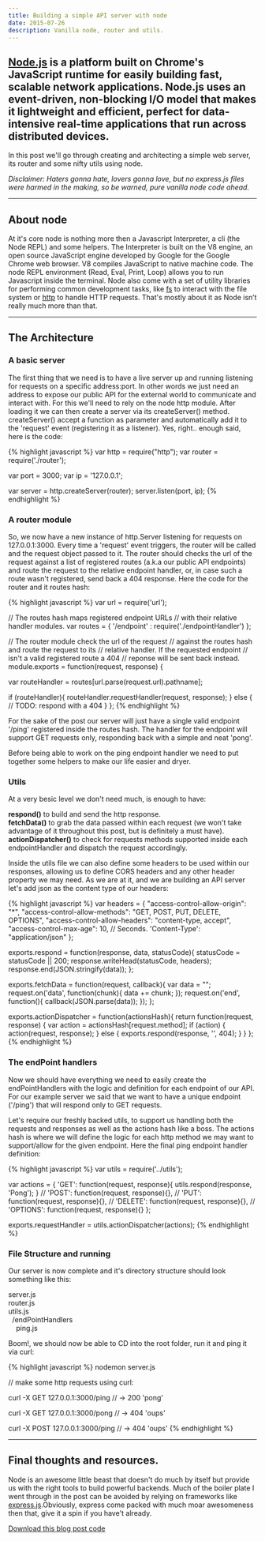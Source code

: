 ```yaml
---
title: Building a simple API server with node
date: 2015-07-26
description: Vanilla node, router and utils.
---
```


## [Node.js](http://nodejs.org/) is a platform built on Chrome's JavaScript runtime for easily building fast, scalable network applications. Node.js uses an event-driven, non-blocking I/O model that makes it lightweight and efficient, perfect for data-intensive real-time applications that run across distributed devices.

In this post we'll go through creating and architecting a simple web server, its router and some nifty utils using node.

*Disclaimer: Haters gonna hate, lovers gonna love, but no express.js files were harmed in the making, so be warned, pure vanilla node code ahead.*

***

## About node

At it's core node is nothing more then a Javascript Interpreter, a cli (the Node REPL) and some helpers.
The Interpreter is built on the V8 engine, an open source JavaScript engine developed by Google for the Google Chrome web browser. V8 compiles JavaScript to native machine code. The node REPL environment (Read, Eval, Print, Loop) allows you to run Javascript inside the terminal. Node also come with a set of utility libraries for performing common development tasks, like [fs](https://nodejs.org/api/fs.html) to interact with the file system or [http](https://nodejs.org/api/http.html) to handle HTTP requests.
That's mostly about it as Node isn’t really much more than that.

* * *

## The Architecture

### A basic server
The first thing that we need is to have a live server up and running listening for requests on a specific address:port. In other words we just need an address to expose our public API for the external world to communicate and interact with. For this we'll need to rely on the node http module. After loading it we can then create a server via its createServer() method. createServer() accept a function as parameter and automatically add it to the 'request' event (registering it as a listener). Yes, right.. enough said, here is the code:

{% highlight javascript %}
var http = require("http");
var router = require('./router');

var port = 3000;
var ip = '127.0.0.1';

var server = http.createServer(router);
server.listen(port, ip);
{% endhighlight %}

### A router module

So, we now have a new instance of http.Server listening for requests on 127.0.0.1:3000. Every time a 'request' event triggers, the router will be called and the request object passed to it. The router should checks the url of the request against a list of registered routes (a.k.a our public API endpoints) and route the request to the relative endpoint handler, or, in case such a route wasn't registered, send back a 404 response. Here the code for the router and it routes hash:

{% highlight javascript %}
var url = require('url');

// The routes hash maps registered endpoint URLs
// with their relative handler modules.
var routes = {
  '/endpoint' : require('./endpointHandler')
};

// The router module check the url of the request
// against the routes hash and route the request to its
// relative handler. If the requested endpoint
// isn't a valid registered route a 404
// reponse will be sent back instead.
module.exports = function(request, response) {

  var routeHandler = routes[url.parse(request.url).pathname];

  if (routeHandler){
    routeHandler.requestHandler(request, response);
  } else {
    // TODO: respond with a 404
  }
};
{% endhighlight %}

For the sake of the post our server will just have a single valid endpoint '/ping' registered inside the routes hash. The handler for the endpoint will support GET requests only, responding back with a simple and neat 'pong'.

Before being able to work on the ping endpoint handler we need to put together some helpers to make our life easier and dryer.

### Utils

At a very besic level we don't need much, is enough to have:

**respond()** to build and send the http response.<br>
**fetchData()** to grab the data passed within each request (we won't take advantage of it throughout this post, but is definitely a must have).<br>
**actionDispatcher()** to check for requests methods supported inside each endpointHandler and dispatch the request accordingly.

Inside the utils file we can also define some headers to be used within our responses, allowing us to define CORS headers and any other header property we may need. As we are at it, and we are building an API server let's add json as the content type of our headers:

{% highlight javascript %}
var headers = {
  "access-control-allow-origin": "*",
  "access-control-allow-methods": "GET, POST, PUT, DELETE, OPTIONS",
  "access-control-allow-headers": "content-type, accept",
  "access-control-max-age": 10, // Seconds.
  'Content-Type': "application/json"
};

exports.respond = function(response, data, statusCode){
  statusCode = statusCode || 200;
  response.writeHead(statusCode, headers);
  response.end(JSON.stringify(data));
};

exports.fetchData = function(request, callback){
  var data = "";
  request.on('data', function(chunk){
    data += chunk;
  });
  request.on('end', function(){
    callback(JSON.parse(data));
  });
};

exports.actionDispatcher = function(actionsHash){
  return function(request, response) {
    var action = actionsHash[request.method];
    if (action) {
      action(request, response);
    } else {
      exports.respond(response, '', 404);
    }
  }
};
{% endhighlight %}

### The endPoint handlers

Now we should have everything we need to easily create the endPointHandlers with the logic and definition for each endpoint of our API. For our example server we said that we want to have a unique endpoint ('/ping') that will respond only to GET requests.

Let's require our freshly backed utils, to support us handling both the requests and responses as well as the actions hash like a boss. The actions hash is where we will define the logic for each http method we may want to support/allow for the given endpoint. Here the final ping endpoint handler definition:

{% highlight javascript %}
var utils = require('../utils');

var actions = {
   'GET': function(request, response){
     utils.respond(response, 'Pong');
   }
   // 'POST': function(request, response){},
   // 'PUT': function(request, response){},
   // 'DELETE': function(request, response){},
  // 'OPTIONS': function(request, response){}
};

exports.requestHandler = utils.actionDispatcher(actions);
{% endhighlight %}

### File Structure and running

Our server is now complete and it's directory structure should look something like this:

server.js<br>
router.js<br>
utils.js<br>
&nbsp;&nbsp;/endPointHandlers<br>
&nbsp;&nbsp;&nbsp;&nbsp;ping.js<br>

Boom!, we should now be able to CD into the root folder, run it and ping it via curl:

{% highlight javascript %}
nodemon server.js

// make some http requests using curl:

curl -X GET 127.0.0.1:3000/ping
// -> 200 'pong'

curl -X GET 127.0.0.1:3000/pong
// -> 404 'oups'

curl -X POST 127.0.0.1:3000/ping
// -> 404 'oups'
{% endhighlight %}

* * *

## Final thoughts and resources.

Node is an awesome little beast that doesn't do much by itself but provide us with the right tools to build powerful backends. Much of the boiler plate I went through in the post can be avoided by relying on frameworks like [express.js](http://expressjs.com).Obviously, express come packed with much moar awesomeness then that, give it a spin if you have't already.

[Download this blog post code](https://gist.github.com/nickbalestra/5c904e9cbe218ec6649c)
